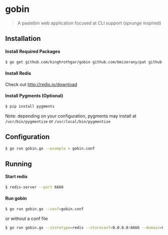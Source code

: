# gobin

> A pastebin web application focused at CLI support (sprunge inspired)



## Installation

#### Install Required Packages

```bash
$ go get github.com/kinghrothgar/gobin github.com/bmizerany/pat github.com/grooveshark/golib/gslog bitbucket.org/kardianos/osext github.com/mediocregopher/flagconfig github.com/kinghrothgar/redis/pool github.com/mediocregopher/radix/redis github.com/kinghrothgar/pygments github.com/kinghrothgar/gobin
```

#### Install Redis

Check out http://redis.io/download


#### Install Pygments (Optional)

```bash
$ pip install pygments
```
Note: depending on your configuration, pygments may install at `/usr/bin/pygmentize` or `/usr/local/bin/pygmentize`


## Configuration

```bash
$ go run gobin.go --example > gobin.conf
```



## Running

#### Start redis

```bash
$ redis-server --port 6666
```

#### Run gobin

```bash
$ go run gobin.go --conf=gobin.conf
```

or without a conf file

```bash
$ go run gobin.go --storetype=redis --storeconf=0.0.0.0:6666 --domain=0.0.0.0 --pygmentizepath=/usr/bin/pygmentize --listen=0.0.0.0:3000 --htmltemplates=/home/vagrant/code/gobin/templates/htmlTemplates.tmpl --texttemplates=/home/vagrant/code/gobin/templates/textTemplates.tmpl --staticpath=/home/vagrant/code/gobin/static
```


